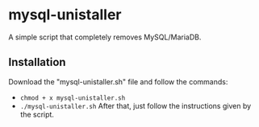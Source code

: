 # mysql-unistaller
A simple script that completely removes MySQL/MariaDB.

## Installation
Download the "mysql-unistaller.sh" file and follow the commands:
- `chmod + x mysql-unistaller.sh`
- `./mysql-unistaller.sh`
After that, just follow the instructions given by the script.

